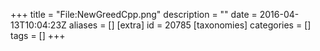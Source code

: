 +++
title = "File:NewGreedCpp.png"
description = ""
date = 2016-04-13T10:04:23Z
aliases = []
[extra]
id = 20785
[taxonomies]
categories = []
tags = []
+++


